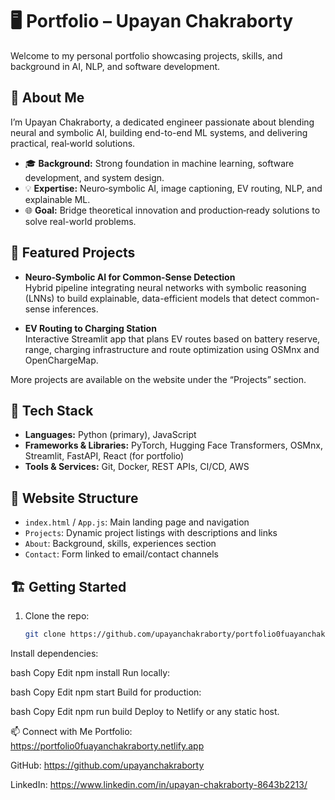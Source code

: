 # 🖥️ Portfolio – Upayan Chakraborty

Welcome to my personal portfolio showcasing projects, skills, and background in AI, NLP, and software development.

## 🚀 About Me

I’m Upayan Chakraborty, a dedicated engineer passionate about blending neural and symbolic AI, building end-to-end ML systems, and delivering practical, real‑world solutions.

- 🎓 **Background:** Strong foundation in machine learning, software development, and system design.
- 💡 **Expertise:** Neuro‑symbolic AI, image captioning, EV routing, NLP, and explainable ML.
- 🌐 **Goal:** Bridge theoretical innovation and production‑ready solutions to solve real-world problems.

## 🧩 Featured Projects

- **Neuro‑Symbolic AI for Common‑Sense Detection**  
  Hybrid pipeline integrating neural networks with symbolic reasoning (LNNs) to build explainable, data-efficient models that detect common-sense inferences.
  
- **EV Routing to Charging Station**  
  Interactive Streamlit app that plans EV routes based on battery reserve, range, charging infrastructure and route optimization using OSMnx and OpenChargeMap.

More projects are available on the website under the “Projects” section.

## 🔧 Tech Stack

- **Languages:** Python (primary), JavaScript  
- **Frameworks & Libraries:** PyTorch, Hugging Face Transformers, OSMnx, Streamlit, FastAPI, React (for portfolio)  
- **Tools & Services:** Git, Docker, REST APIs, CI/CD, AWS

## 📂 Website Structure

- `index.html` / `App.js`: Main landing page and navigation  
- `Projects`: Dynamic project listings with descriptions and links  
- `About`: Background, skills, experiences section  
- `Contact`: Form linked to email/contact channels

## 🏗️ Getting Started

1. Clone the repo:
   ```bash
   git clone https://github.com/upayanchakraborty/portfolio0fuayanchakraborty.git
Install dependencies:

bash
Copy
Edit
npm install
Run locally:

bash
Copy
Edit
npm start
Build for production:

bash
Copy
Edit
npm run build
Deploy to Netlify or any static host.

📫 Connect with Me
Portfolio: https://portfolio0fuayanchakraborty.netlify.app

GitHub: https://github.com/upayanchakraborty

LinkedIn: https://www.linkedin.com/in/upayan-chakraborty-8643b2213/
